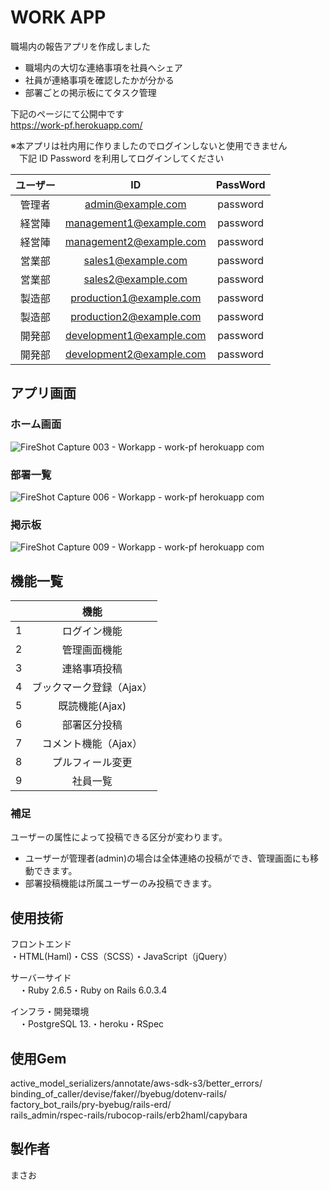 # WORK APP
職場内の報告アプリを作成しました
- 職場内の大切な連絡事項を社員へシェア
- 社員が連絡事項を確認したかが分かる
- 部署ごとの掲示板にてタスク管理

下記のページにて公開中です<br>
https://work-pf.herokuapp.com/

※本アプリは社内用に作りましたのでログインしないと使用できません<br>
　下記 ID Password を利用してログインしてください

| ユーザー | ID | PassWord |
|:-----:|:------------:|:------------:|
| 管理者 | admin@example.com | password |
| 経営陣 | management1@example.com | password |
| 経営陣 | management2@example.com | password |
| 営業部 | sales1@example.com | password |
| 営業部 | sales2@example.com | password |
| 製造部 | production1@example.com | password |
| 製造部 | production2@example.com | password |
| 開発部 | development1@example.com | password |
| 開発部 | development2@example.com | password |

## アプリ画面

### ホーム画面

![FireShot Capture 003 - Workapp - work-pf herokuapp com](https://user-images.githubusercontent.com/66783799/114704941-218a4e00-9d62-11eb-9c6d-750d5ad37749.png)

### 部署一覧
![FireShot Capture 006 - Workapp - work-pf herokuapp com](https://user-images.githubusercontent.com/66783799/114704956-24853e80-9d62-11eb-9ffd-145de274d2a8.png)

### 掲示板
![FireShot Capture 009 - Workapp - work-pf herokuapp com](https://user-images.githubusercontent.com/66783799/114704970-2818c580-9d62-11eb-8544-a2ee564a1a6e.png)


## 機能一覧

|  | 機能 |
|:-----:|:------------:|
| 1 | ログイン機能 |
| 2 | 管理画面機能 |
| 3 | 連絡事項投稿 |
| 4 | ブックマーク登録（Ajax） |
| 5 | 既読機能(Ajax) |
| 6 | 部署区分投稿 |
| 7 | コメント機能（Ajax）|
| 8 | プルフィール変更 |
| 9 | 社員一覧 |

### 補足
ユーザーの属性によって投稿できる区分が変わります。
- ユーザーが管理者(admin)の場合は全体連絡の投稿ができ、管理画面にも移動できます。
- 部署投稿機能は所属ユーザーのみ投稿できます。

## 使用技術
フロントエンド  
 ・HTML(Haml)・CSS（SCSS）・JavaScript（jQuery）  　
  
サーバーサイド  
　・Ruby 2.6.5・Ruby on Rails 6.0.3.4  
  
インフラ・開発環境  
　・PostgreSQL 13.・heroku・RSpec
 
 ## 使用Gem  
active_model_serializers/annotate/aws-sdk-s3/better_errors/  
binding_of_caller/devise/faker//byebug/dotenv-rails/  
factory_bot_rails/pry-byebug/rails-erd/  
rails_admin/rspec-rails/rubocop-rails/erb2haml/capybara  

## 製作者
まさお

